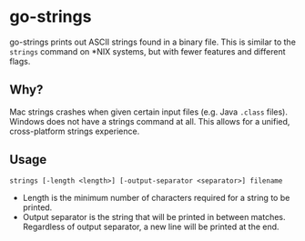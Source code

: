 # go-strings

go-strings prints out ASCII strings found in a binary file. This is similar to the `strings` command on \*NIX systems, but with fewer features and different flags.

## Why?

Mac strings crashes when given certain input files (e.g. Java `.class` files). Windows does not have a strings command at all.
This allows for a unified, cross-platform strings experience.

## Usage

```shell
strings [-length <length>] [-output-separator <separator>] filename
```
* Length is the minimum number of characters required for a string to be printed.
* Output separator is the string that will be printed in between matches.  
Regardless of output separator, a new line will be printed at the end.

